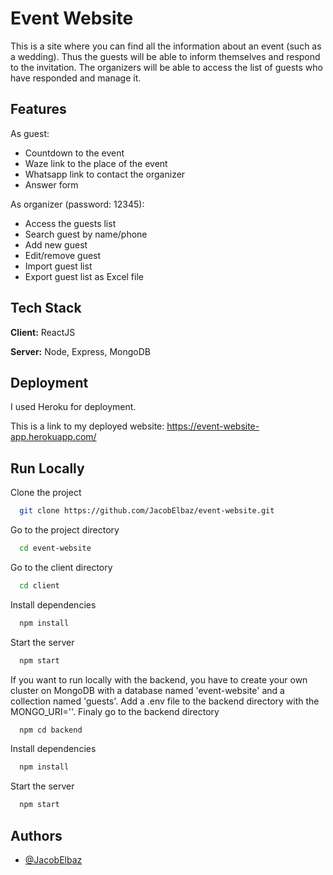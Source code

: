 
# Event Website

This is a site where you can find all the information about an event (such as a wedding). Thus the guests will be able to inform themselves and respond to the invitation. The organizers will be able to access the list of guests who have responded and manage it.


## Features

As guest:
- Countdown to the event
- Waze link to the place of the event
- Whatsapp link to contact the organizer
- Answer form

As organizer (password: 12345):
- Access the guests list 
- Search guest by name/phone
- Add new guest 
- Edit/remove guest
- Import guest list 
- Export guest list as Excel file

## Tech Stack

**Client:** ReactJS

**Server:** Node, Express, MongoDB

## Deployment

I used Heroku for deployment. 

This is a link to my deployed website: https://event-website-app.herokuapp.com/ 

## Run Locally

Clone the project

```bash
  git clone https://github.com/JacobElbaz/event-website.git
```

Go to the project directory

```bash
  cd event-website
```

Go to the client directory

```bash
  cd client
```

Install dependencies

```bash
  npm install
```

Start the server

```bash
  npm start
```

If you want to run locally with the backend, you have to create your own cluster on MongoDB with a database named 'event-website' and a collection named 'guests'. Add a .env file to the backend directory with the MONGO_URI='<your MongoDB login url>'. Finaly go to the backend directory

```bash
  npm cd backend
```

Install dependencies

```bash
  npm install
```

Start the server 

```bash
  npm start
```
## Authors

- [@JacobElbaz](https://github.com/JacobElbaz)

